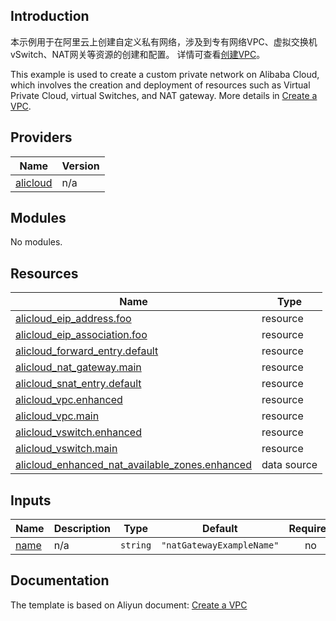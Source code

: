 ## Introduction

<!-- DOCS_DESCRIPTION_CN -->
本示例用于在阿里云上创建自定义私有网络，涉及到专有网络VPC、虚拟交换机vSwitch、NAT网关等资源的创建和配置。
详情可查看[创建VPC](https://help.aliyun.com/document_detail/111768.html)。
<!-- DOCS_DESCRIPTION_CN -->

<!-- DOCS_DESCRIPTION_EN -->
This example is used to create a custom private network on Alibaba Cloud, which involves the creation and deployment of resources such as Virtual Private Cloud, virtual Switches, and NAT gateway.
More details in [Create a VPC](https://help.aliyun.com/document_detail/111768.html).
<!-- DOCS_DESCRIPTION_EN -->

<!-- BEGIN_TF_DOCS -->
## Providers

| Name | Version |
|------|---------|
| <a name="provider_alicloud"></a> [alicloud](#provider\_alicloud) | n/a |

## Modules

No modules.

## Resources

| Name | Type |
|------|------|
| [alicloud_eip_address.foo](https://registry.terraform.io/providers/aliyun/alicloud/latest/docs/resources/eip_address) | resource |
| [alicloud_eip_association.foo](https://registry.terraform.io/providers/aliyun/alicloud/latest/docs/resources/eip_association) | resource |
| [alicloud_forward_entry.default](https://registry.terraform.io/providers/aliyun/alicloud/latest/docs/resources/forward_entry) | resource |
| [alicloud_nat_gateway.main](https://registry.terraform.io/providers/aliyun/alicloud/latest/docs/resources/nat_gateway) | resource |
| [alicloud_snat_entry.default](https://registry.terraform.io/providers/aliyun/alicloud/latest/docs/resources/snat_entry) | resource |
| [alicloud_vpc.enhanced](https://registry.terraform.io/providers/aliyun/alicloud/latest/docs/resources/vpc) | resource |
| [alicloud_vpc.main](https://registry.terraform.io/providers/aliyun/alicloud/latest/docs/resources/vpc) | resource |
| [alicloud_vswitch.enhanced](https://registry.terraform.io/providers/aliyun/alicloud/latest/docs/resources/vswitch) | resource |
| [alicloud_vswitch.main](https://registry.terraform.io/providers/aliyun/alicloud/latest/docs/resources/vswitch) | resource |
| [alicloud_enhanced_nat_available_zones.enhanced](https://registry.terraform.io/providers/aliyun/alicloud/latest/docs/data-sources/enhanced_nat_available_zones) | data source |

## Inputs

| Name | Description | Type | Default | Required |
|------|-------------|------|---------|:--------:|
| <a name="input_name"></a> [name](#input\_name) | n/a | `string` | `"natGatewayExampleName"` | no |
<!-- END_TF_DOCS -->
## Documentation
<!-- docs-link -->

The template is based on Aliyun document: [Create a VPC](https://help.aliyun.com/document_detail/111768.html)

<!-- docs-link -->
